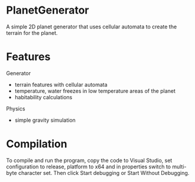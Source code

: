 # PlanetGenerator

A simple 2D planet generator that uses cellular automata to create the terrain for the planet.

# Features

Generator
- terrain features with cellular automata
- temperature, water freezes in low temperature areas of the planet
- habitability calculations

Physics
- simple gravity simulation

# Compilation
To compile and run the program, copy the code to Visual Studio, set configuration to release, platform to x64 and in properties switch to multi-byte character set. Then click Start debugging or Start Without Debugging.
